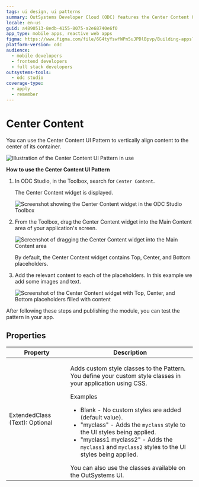 ```yaml
---
tags: ui design, ui patterns
summary: OutSystems Developer Cloud (ODC) features the Center Content UI Pattern for vertically aligning content within an application's container.
locale: en-us
guid: a4890513-8edb-4155-8075-a2e68740e6f0
app_type: mobile apps, reactive web apps
figma: https://www.figma.com/file/6G4tyYswfWPn5uJPDlBpvp/Building-apps?type=design&node-id=3208%3A21058&t=ZwHw8hXeFhwYsO5V-1
platform-version: odc
audience:
  - mobile developers
  - frontend developers
  - full stack developers
outsystems-tools:
  - odc studio
coverage-type:
  - apply
  - remember
---
```


# Center Content

You can use the Center Content UI Pattern to vertically align content to the center of its container.

![Illustration of the Center Content UI Pattern in use](images/centercontent-1.png "Center Content UI Pattern")

**How to use the Center Content UI Pattern**

1. In ODC Studio, in the Toolbox, search for `Center Content`.

    The Center Content widget is displayed.

    ![Screenshot showing the Center Content widget in the ODC Studio Toolbox](images/centercontent-2-ss.png "Center Content Widget in ODC Studio Toolbox")

1. From the Toolbox, drag the Center Content widget into the Main Content area of your application's screen.

    ![Screenshot of dragging the Center Content widget into the Main Content area](images/centercontent-3-ss.png "Dragging Center Content Widget")

    By default, the Center Content widget contains Top, Center, and Bottom placeholders.

1. Add the relevant content to each of the placeholders. In this example we add some images and text.

    ![Screenshot of the Center Content widget with Top, Center, and Bottom placeholders filled with content](images/centercontent-4-ss.png "Center Content Widget with Placeholders")

After following these steps and publishing the module, you can test the pattern in your app.

## Properties

| Property                       | Description                                                                                                                                                                                                                                                                                                                                                                                                                                                                                                                                                                                                                   |
|--------------------------------|-------------------------------------------------------------------------------------------------------------------------------------------------------------------------------------------------------------------------------------------------------------------------------------------------------------------------------------------------------------------------------------------------------------------------------------------------------------------------------------------------------------------------------------------------------------------------------------------------------------------------------|
| ExtendedClass (Text): Optional | <p>Adds custom style classes to the Pattern. You define your custom style classes in your application using CSS.</p> <p>Examples <ul><li>Blank - No custom styles are added (default value).</li><li>"myclass" - Adds the ``myclass`` style to the UI styles being applied.</li><li>"myclass1 myclass2" - Adds the ``myclass1`` and ``myclass2`` styles to the UI styles being applied.</li></ul></p>You can also use the classes available on the OutSystems UI. |
